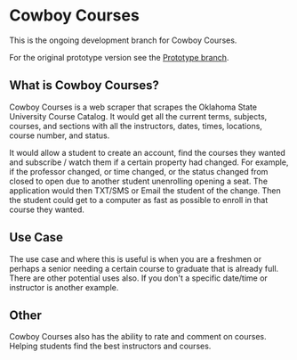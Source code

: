 # Cowboy Courses

This is the ongoing development branch for Cowboy Courses.

For the original prototype version see the [Prototype branch](https://github.com/chriskaukis/cowboy_courses/tree/prototype).

## What is Cowboy Courses?

Cowboy Courses is a web scraper that scrapes the Oklahoma
State University Course Catalog. It would get all the current
terms, subjects, courses, and sections with all the instructors,
dates, times, locations, course number, and status. 

It would allow a student to create an account, find the courses
they wanted and subscribe / watch them if a certain property had
changed. For example, if the professor changed, or time changed,
or the status changed from closed to open due to another student
unenrolling opening a seat. The application would then TXT/SMS or 
Email the student of the change. Then the student could get to a 
computer as fast as possible to enroll in that course they wanted.

## Use Case

The use case and where this is useful is when you are a freshmen
or perhaps a senior needing a certain course to graduate that is 
already full. There are other potential uses also. If you don't 
a specific date/time or instructor is another example.

## Other

Cowboy Courses also has the ability to rate and comment on courses.
Helping students find the best instructors and courses.
